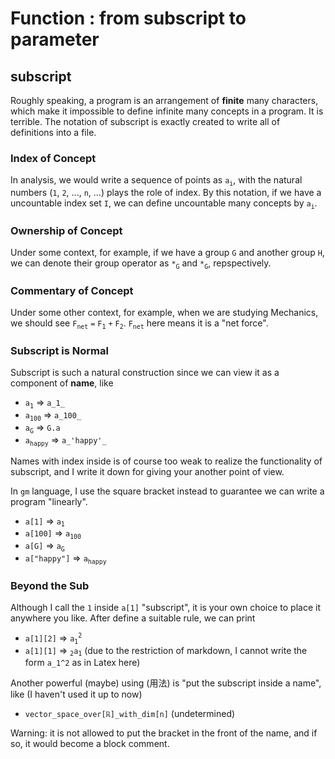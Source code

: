 # Function : from subscript to parameter

## subscript
Roughly speaking, a program is an arrangement of **finite** many characters, which make it impossible to define infinite many concepts in a program. It is terrible. The notation of subscript is exactly created to write all of definitions into a file.

### Index of Concept
In analysis, we would write a sequence of points as `a`<sub>`i`</sub>, with the natural numbers (`1`, `2`, ..., `n`, ...) plays the role of index. By this notation, if we have a uncountable index set `I`, we can define uncountable many concepts by `a`<sub>`i`</sub>. 

### Ownership of Concept
Under some context, for example, if we have a group `G` and another group `H`, we can denote their group operator as `*`<sub>`G`</sub> and `*`<sub>`G`</sub>, repspectively.

### Commentary of Concept
Under some other context, for example, when we are studying Mechanics, we should see `F`<sub>`net`</sub> `=` `F`<sub>`1`</sub> `+` `F`<sub>`2`</sub>. `F`<sub>`net`</sub> here means it is a "net force".

### Subscript is Normal
Subscript is such a natural construction since we can view it as a component of **name**, like
* `a`<sub>`1`</sub> => `a_1_`
* `a`<sub>`100`</sub> => `a_100_`
* `a`<sub>`G`</sub> => `G.a`
* `a`<sub>`happy`</sub> => `a_'happy'_`

Names with index inside is of course too weak to realize the functionality of subscript, and I write it down for giving your another point of view.

In `gm` language, I use the square bracket instead to guarantee we can write a program "linearly".
* `a[1]` => `a`<sub>`1`</sub>
* `a[100]` => `a`<sub>`100`</sub>
* `a[G]` => `a`<sub>`G`</sub>
* `a["happy"]` => `a`<sub>`happy`</sub>

### Beyond the Sub
Although I call the `1` inside `a[1]` "subscript", it is your own choice to place it anywhere you like. After define a suitable rule, we can print
* `a[1][2]` => `a`<sub>`1`</sub><sup>`2`</sup>
* `a[1][1]` => <sub>`2`</sub>`a`<sub>`1`</sub>
(due to the restriction of markdown, I cannot write the form `a_1^2` as in Latex here)

Another powerful (maybe) using (用法) is "put the subscript inside a name", like (I haven't used it up to now)
* `vector_space_over[ℝ]_with_dim[n]` (undetermined)

Warning: it is not allowed to put the bracket in the front of the name, and if so, it would become a block comment.